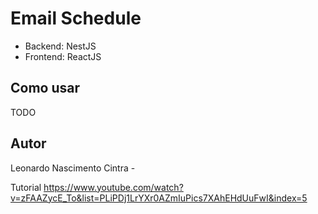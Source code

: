 # Email Schedule
- Backend: NestJS
- Frontend: ReactJS

## Como usar
TODO

## Autor
Leonardo Nascimento Cintra -


Tutorial https://www.youtube.com/watch?v=zFAAZycE_To&list=PLiPDj1LrYXr0AZmIuPics7XAhEHdUuFwI&index=5